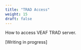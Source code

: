 ```yaml
---
title: "TRAD Access"
weight: 15
draft: false
---
```


How to access VEAF TRAD server.

[Writing in progress]
